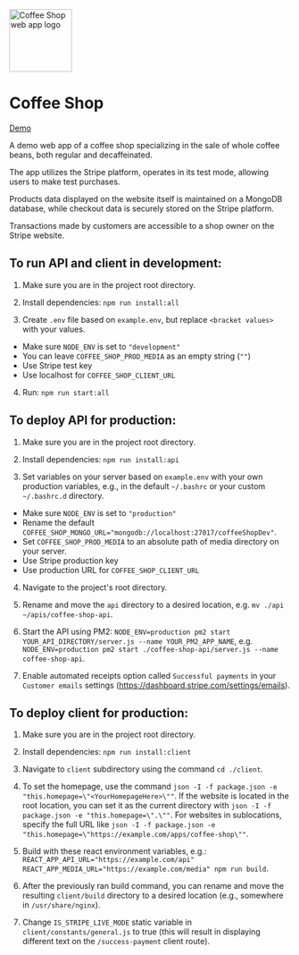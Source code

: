 <img src="https://github.com/andrew-novak/coffee-shop/raw/main/client/src/static/shopIcon.png" alt="Coffee Shop web app logo" width="112" height="112">

# Coffee Shop

[Demo](https://andrewnovak.co.uk/demos/coffee-shop)

A demo web app of a coffee shop specializing in the sale of whole coffee beans, both regular and decaffeinated.

The app utilizes the Stripe platform, operates in its test mode, allowing users to make test purchases.

Products data displayed on the website itself is maintained on a MongoDB database, while checkout data is securely stored on the Stripe platform.

Transactions made by customers are accessible to a shop owner on the Stripe website.

## To run API and client in development:

1. Make sure you are in the project root directory.

2. Install dependencies:
   `npm run install:all`

3. Create `.env` file based on `example.env`, but replace `<bracket values>` with your values.

- Make sure `NODE_ENV` is set to `"development"`
- You can leave `COFFEE_SHOP_PROD_MEDIA` as an empty string (`""`)
- Use Stripe test key
- Use localhost for `COFFEE_SHOP_CLIENT_URL`

4. Run:
   `npm run start:all`

## To deploy API for production:

1. Make sure you are in the project root directory.

2. Install dependencies:
   `npm run install:api`

3. Set variables on your server based on `example.env` with your own production variables, e.g., in the default `~/.bashrc` or your custom `~/.bashrc.d` directory.

- Make sure `NODE_ENV` is set to `"production"`
- Rename the default `COFFEE_SHOP_MONGO_URL="mongodb://localhost:27017/coffeeShopDev"`.
- Set `COFFEE_SHOP_PROD_MEDIA` to an absolute path of media directory on your server.
- Use Stripe production key
- Use production URL for `COFFEE_SHOP_CLIENT_URL`

4. Navigate to the project's root directory.

5. Rename and move the `api` directory to a desired location, e.g. `mv ./api ~/apis/coffee-shop-api`.

6. Start the API using PM2: `NODE_ENV=production pm2 start YOUR_API_DIRECTORY/server.js --name YOUR_PM2_APP_NAME`, e.g. `NODE_ENV=production pm2 start ./coffee-shop-api/server.js --name coffee-shop-api`.

7. Enable automated receipts option called `Successful payments` in your `Customer emails` settings (https://dashboard.stripe.com/settings/emails).

## To deploy client for production:

1. Make sure you are in the project root directory.

2. Install dependencies:
   `npm run install:client`

3. Navigate to `client` subdirectory using the command `cd ./client`.

4. To set the homepage, use the command `json -I -f package.json -e "this.homepage=\"<YourHomepageHere>\""`. If the website is located in the root location, you can set it as the current directory with `json -I -f package.json -e "this.homepage=\".\""`. For websites in sublocations, specify the full URL like `json -I -f package.json -e "this.homepage=\"https://example.com/apps/coffee-shop\""`.

5. Build with these react environment variables, e.g.:
   `REACT_APP_API_URL="https://example.com/api" REACT_APP_MEDIA_URL="https://example.com/media" npm run build`.

6. After the previously ran build command, you can rename and move the resulting `client/build` directory to a desired location (e.g., somewhere in `/usr/share/nginx`).

7. Change `IS_STRIPE_LIVE_MODE` static variable in `client/constants/general.js` to true (this will result in displaying different text on the `/success-payment` client route).
